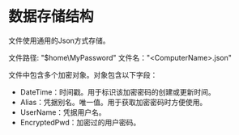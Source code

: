 # 数据存储结构

文件使用通用的Json方式存储。

文件路径: "$home\MyPassword"
文件名："\<ComputerName>.json"

文件中包含多个加密对象。对象包含以下字段：

* DateTime：时间戳。用于标识该加密密码的创建或更新时间。
* Alias：凭据别名。唯一值。用于获取加密密码时方便使用。
* UserName：凭据用户名。
* EncryptedPwd：加密过的用户密码。
